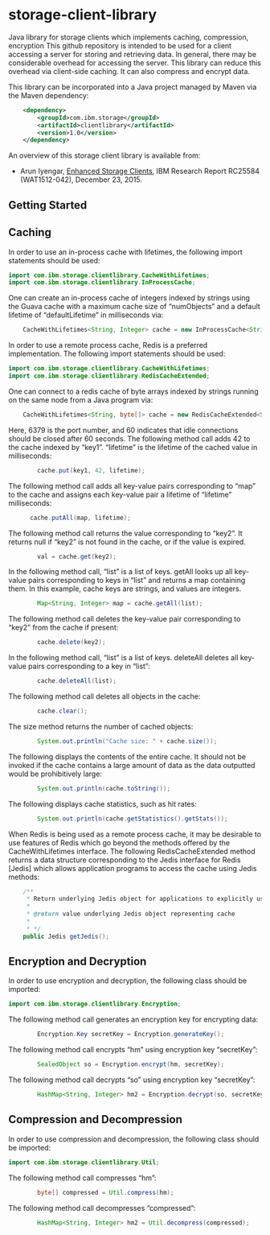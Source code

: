 # storage-client-library
Java library for storage clients which implements caching, compression, encryption
This github repository is intended to be used for a client accessing a server for storing and retrieving data.  In general, there may
be considerable overhead for accessing the server.  This library can reduce this overhead via client-side caching.  It can also compress and
encrypt data.

This library can be incorporated into a Java project managed by Maven via the Maven dependency:
```xml
  	<dependency>
  		<groupId>com.ibm.storage</groupId>
  		<artifactId>clientlibrary</artifactId>
  		<version>1.0</version>
  	</dependency>
```

An overview of this storage client library is available from:
* Arun Iyengar, [Enhanced Storage Clients](http://domino.watson.ibm.com/library/CyberDig.nsf/papers/16214813202B330D85257F2A004A2187/$File/rc25584.pdf), IBM Research Report RC25584 (WAT1512-042), December 23, 2015.

## Getting Started

## Caching
In order to use an in-process cache with lifetimes, the following import statements should be used:
~~~ java
import com.ibm.storage.clientlibrary.CacheWithLifetimes;
import com.ibm.storage.clientlibrary.InProcessCache;
~~~
One can create an in-process cache of integers indexed by strings using the Guava cache with a maximum cache size of “numObjects” and a default lifetime of “defaultLifetime” in milliseconds via:
~~~ java
    CacheWithLifetimes<String, Integer> cache = new InProcessCache<String, Integer>(numObjects, defaultLifetime);
~~~
In order to use a remote process cache, Redis is a preferred implementation.  The following import statements should be used:
~~~ java
import com.ibm.storage.clientlibrary.CacheWithLifetimes;
import com.ibm.storage.clientlibrary.RedisCacheExtended;
~~~
One can connect to a redis cache of byte arrays indexed by strings running on the same node from a Java program via:
~~~ java
    CacheWithLifetimes<String, byte[]> cache = new RedisCacheExtended<String, byte[]>("localhost", 6379, 60, defaultExpiration);
~~~
Here, 6379 is the port number, and 60 indicates that idle connections should be closed after 60 seconds.
The following method call adds 42 to the cache indexed by “key1”.  “lifetime” is the lifetime of the cached value in milliseconds:
~~~ java
        cache.put(key1, 42, lifetime);
~~~
The following method call adds all key-value pairs corresponding to “map” to the cache and assigns each key-value pair a lifetime of “lifetime” milliseconds:
 ~~~ java
       cache.putAll(map, lifetime);
~~~
The following method call returns the value corresponding to “key2”.  It returns null if “key2” is not found in the cache, or if the value is expired.
~~~ java
        val = cache.get(key2);
~~~
In the following method call, “list” is a list of keys.  getAll looks up all key-value pairs corresponding to keys in “list” and returns a map containing them.  In this example, cache keys are strings, and values are integers.
~~~ java
        Map<String, Integer> map = cache.getAll(list);
~~~
The following method call deletes the key-value pair corresponding to “key2” from the cache if present: 
~~~ java
        cache.delete(key2);
~~~
In the following method call, “list” is a list of keys.  deleteAll deletes all key-value pairs corresponding to a key in “list”:
~~~ java
        cache.deleteAll(list);
~~~
The following method call deletes all objects in the cache:
~~~ java
        cache.clear();
~~~
The size method returns the number of cached objects:
~~~ java
        System.out.println("Cache size: " + cache.size());
~~~
The following displays the contents of the entire cache.  It should not be invoked if the cache contains a large amount of data as the data outputted would be prohibitively large:
~~~ java
        System.out.println(cache.toString());
~~~
The following displays cache statistics, such as hit rates: 
~~~ java
        System.out.println(cache.getStatistics().getStats());
~~~
When Redis is being used as a remote process cache, it may be desirable to use features of Redis which go beyond the methods offered by the CacheWithLifetimes interface.  The following RedisCacheExtended method returns a data structure corresponding to the Jedis interface for Redis [Jedis] which allows application programs to access the cache using Jedis methods:
~~~ java
    /**
     * Return underlying Jedis object for applications to explicitly use.
     * 
     * @return value underlying Jedis object representing cache
     * 
     * */
    public Jedis getJedis();
~~~
## Encryption and Decryption


In order to use encryption and decryption, the following class should be imported:
~~~ java
import com.ibm.storage.clientlibrary.Encryption;
~~~
The following method call generates an encryption key for encrypting data: 
~~~ java
        Encryption.Key secretKey = Encryption.generateKey();
~~~
The following method call encrypts “hm” using encryption key “secretKey”: 
~~~ java
        SealedObject so = Encryption.encrypt(hm, secretKey);
~~~
The following method call decrypts “so” using encryption key “secretKey”: 
~~~ java
        HashMap<String, Integer> hm2 = Encryption.decrypt(so, secretKey);
~~~
## Compression and Decompression

In order to use compression and decompression, the following class should be imported:
~~~ java
import com.ibm.storage.clientlibrary.Util;
~~~
The following method call compresses “hm”: 
~~~ java
        byte[] compressed = Util.compress(hm);
~~~
The following method call decompresses “compressed”: 
~~~ java
        HashMap<String, Integer> hm2 = Util.decompress(compressed);
~~~

